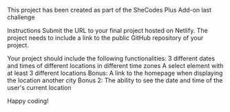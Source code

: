 This project has been created as part of the SheCodes Plus Add-on last challenge

Instructions
Submit the URL to your final project hosted on Netlify. The project needs to include a link to the public GitHub repository of your project.

Your project should include the following functionalities:
3 different dates and times of different locations in different time zones 
A select element with at least 3 different locations
Bonus: A link to the homepage when displaying the location another city
Bonus 2: The ability to see the date and time of the user's current location

Happy coding!
